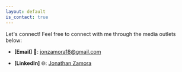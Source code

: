 ```yaml
---
layout: default
is_contact: true
---
```

Let's connect! Feel free to connect with me through the media outlets below:

* **[Email]** 📧: [jonzamora18@gmail.com](mailto:jonzamora18@gmail.com)

* **[LinkedIn]** 🌐: [Jonathan Zamora](https://linkedin.com/in/jonzamora18)